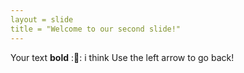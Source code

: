 ```yaml
---
layout = slide
title = "Welcome to our second slide!"
---
```

Your text **bold** ::pizza:: i think
Use the left arrow to go back!
